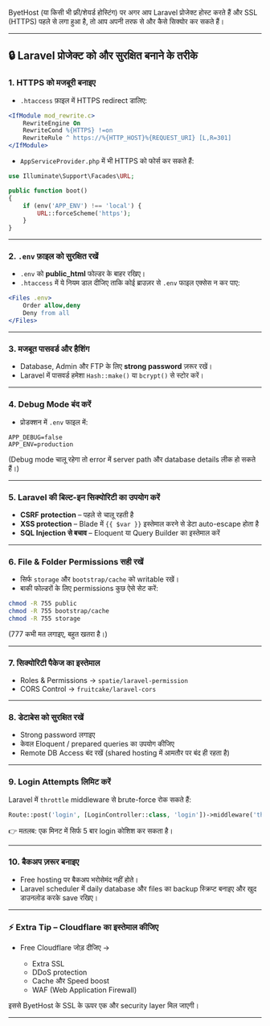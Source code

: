 ByetHost (या किसी भी फ्री/शेयर्ड होस्टिंग) पर अगर आप Laravel प्रोजेक्ट होस्ट करते हैं और SSL (HTTPS) पहले से लगा हुआ है, तो आप अपनी तरफ से और कैसे सिक्योर कर सकते हैं।

---

## 🔒 Laravel प्रोजेक्ट को और सुरक्षित बनाने के तरीके

### 1. **HTTPS को मजबूरी बनाइए**

* `.htaccess` फ़ाइल में HTTPS redirect डालिए:

```apache
<IfModule mod_rewrite.c>
    RewriteEngine On
    RewriteCond %{HTTPS} !=on
    RewriteRule ^ https://%{HTTP_HOST}%{REQUEST_URI} [L,R=301]
</IfModule>
```

* `AppServiceProvider.php` में भी HTTPS को फोर्स कर सकते हैं:

```php
use Illuminate\Support\Facades\URL;

public function boot()
{
    if (env('APP_ENV') !== 'local') {
        URL::forceScheme('https');
    }
}
```

---

### 2. **`.env` फ़ाइल को सुरक्षित रखें**

* `.env` को **public\_html** फोल्डर के बाहर रखिए।
* `.htaccess` में ये नियम डाल दीजिए ताकि कोई ब्राउज़र से `.env` फाइल एक्सेस न कर पाए:

```apache
<Files .env>
    Order allow,deny
    Deny from all
</Files>
```

---

### 3. **मजबूत पासवर्ड और हैशिंग**

* Database, Admin और FTP के लिए **strong password** ज़रूर रखें।
* Laravel में पासवर्ड हमेशा `Hash::make()` या `bcrypt()` से स्टोर करें।

---

### 4. **Debug Mode बंद करें**

* प्रोडक्शन में `.env` फाइल में:

```env
APP_DEBUG=false
APP_ENV=production
```

(Debug mode चालू रहेगा तो error में server path और database details लीक हो सकते हैं।)

---

### 5. **Laravel की बिल्ट-इन सिक्योरिटी का उपयोग करें**

* **CSRF protection** – पहले से चालू रहती है
* **XSS protection** – Blade में `{{ $var }}` इस्तेमाल करने से डेटा auto-escape होता है
* **SQL Injection से बचाव** – Eloquent या Query Builder का इस्तेमाल करें

---

### 6. **File & Folder Permissions सही रखें**

* सिर्फ `storage` और `bootstrap/cache` को writable रखें।
* बाकी फोल्डरों के लिए permissions कुछ ऐसे सेट करें:

```bash
chmod -R 755 public
chmod -R 755 bootstrap/cache
chmod -R 755 storage
```

(777 कभी मत लगाइए, बहुत खतरा है।)

---

### 7. **सिक्योरिटी पैकेज का इस्तेमाल**

* Roles & Permissions → `spatie/laravel-permission`
* CORS Control → `fruitcake/laravel-cors`

---

### 8. **डेटाबेस को सुरक्षित रखें**

* Strong password लगाइए
* केवल Eloquent / prepared queries का उपयोग कीजिए
* Remote DB Access बंद रखें (shared hosting में आमतौर पर बंद ही रहता है)

---

### 9. **Login Attempts लिमिट करें**

Laravel में `throttle` middleware से brute-force रोक सकते हैं:

```php
Route::post('login', [LoginController::class, 'login'])->middleware('throttle:5,1');
```

👉 मतलब: एक मिनट में सिर्फ 5 बार login कोशिश कर सकता है।

---

### 10. **बैकअप ज़रूर बनाइए**

* Free hosting पर बैकअप भरोसेमंद नहीं होते।
* Laravel scheduler में daily database और files का backup स्क्रिप्ट बनाइए और खुद डाउनलोड करके save रखिए।

---

### ⚡ Extra Tip – Cloudflare का इस्तेमाल कीजिए

* Free Cloudflare जोड़ दीजिए →

  * Extra SSL
  * DDoS protection
  * Cache और Speed boost
  * WAF (Web Application Firewall)

इससे ByetHost के SSL के ऊपर एक और security layer मिल जाएगी।

---